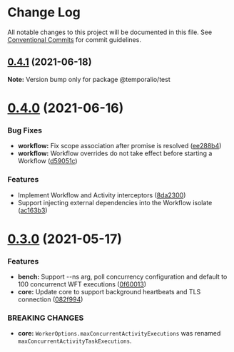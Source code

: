 # Change Log

All notable changes to this project will be documented in this file.
See [Conventional Commits](https://conventionalcommits.org) for commit guidelines.

## [0.4.1](https://github.com/temporalio/sdk-node/compare/@temporalio/test@0.4.0...@temporalio/test@0.4.1) (2021-06-18)

**Note:** Version bump only for package @temporalio/test





# [0.4.0](https://github.com/temporalio/sdk-node/compare/@temporalio/test@0.3.0...@temporalio/test@0.4.0) (2021-06-16)


### Bug Fixes

* **workflow:** Fix scope association after promise is resolved ([ee288b4](https://github.com/temporalio/sdk-node/commit/ee288b40ba1a45f7c94b11a360e3ac7a341515b2))
* **workflow:** Workflow overrides do not take effect before starting a Workflow ([d59051c](https://github.com/temporalio/sdk-node/commit/d59051c732e961100ba75fdc431b742a489cfebb))


### Features

* Implement Workflow and Activity interceptors ([8da2300](https://github.com/temporalio/sdk-node/commit/8da230004031d1759b94b7bdb6a7b797e133a4a9))
* Support injecting external dependencies into the Workflow isolate ([ac163b3](https://github.com/temporalio/sdk-node/commit/ac163b3ea48487fe3d31a17e0dee0530e322efee))





# [0.3.0](https://github.com/temporalio/sdk-node/compare/@temporalio/test@0.2.0...@temporalio/test@0.3.0) (2021-05-17)


### Features

* **bench:** Support --ns arg, poll concurrency configuration and default to 100 concurrenct WFT executions ([0f60013](https://github.com/temporalio/sdk-node/commit/0f600136c6046a5f2f3e3033c31418b88fab14c5))
* **core:** Update core to support background heartbeats and TLS connection ([082f994](https://github.com/temporalio/sdk-node/commit/082f9949ddef3a1ec2271eacb3fc2a9cb2a1cc6d))


### BREAKING CHANGES

* **core:** `WorkerOptions.maxConcurrentActivityExecutions` was renamed `maxConcurrentActivityTaskExecutions`.
